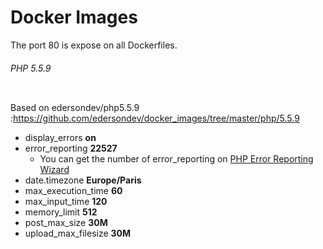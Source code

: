 # Docker Images



The port 80 is expose on all Dockerfiles.

###### PHP 5.5.9
```
```
Based on edersondev/php5.5.9 :https://github.com/edersondev/docker_images/tree/master/php/5.5.9 
- display_errors **on**
- error_reporting **22527**
  - You can get the number of error_reporting on [PHP Error Reporting Wizard](http://www.bx.com.au/tools/ultimate-php-error-reporting-wizard)
- date.timezone **Europe/Paris**
- max_execution_time **60**
- max_input_time **120**
- memory_limit **512**
- post_max_size **30M**
- upload_max_filesize **30M**

